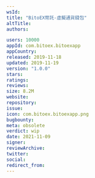 ```yaml
---
wsId: 
title: "BitoEX幣託-虛擬通貨錢包"
altTitle: 
authors:

users: 10000
appId: com.bitoex.bitoexapp
appCountry: 
released: 2019-11-18
updated: 2019-11-19
version: "1.0.0"
stars: 
ratings: 
reviews: 
size: 8.2M
website: 
repository: 
issue: 
icon: com.bitoex.bitoexapp.png
bugbounty: 
meta: obsolete
verdict: wip
date: 2021-11-09
signer: 
reviewArchive:
twitter: 
social:
redirect_from:
---
```


